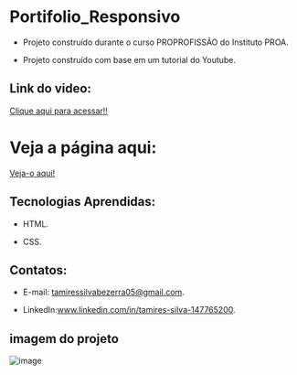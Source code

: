# Portifolio_Responsivo
  
 - Projeto construído durante o curso PROPROFISSÃO do Instituto PROA.
   
 - Projeto construído com base em um tutorial do Youtube.

 ## Link do video:

 [Clique aqui para acessar!!](https://www.youtube.com/watch?v=3v2RUozpDVw)


  #  Veja a página aqui:
 [Veja-o aqui!](https://node-prop-phi.vercel.app/)
   
   
   
## Tecnologias Aprendidas:
 - HTML.
   
 - CSS.

## Contatos:
 - E-mail: tamiressilvabezerra05@gmail.com.
   
 - LinkedIn:www.linkedin.com/in/tamires-silva-147765200.

    
    
## imagem do projeto
![image](https://github.com/tamiressil/Portf-lio_Responsivo/assets/163886976/05e64ab4-9d32-4abf-9d72-29749a3de973)






